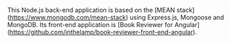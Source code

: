 This Node.js back-end application is based on the [MEAN stack] (https://www.mongodb.com/mean-stack) using Express.js, Mongoose and MongoDB.
Its front-end application is [Book Reviewer for Angular] (https://github.com/inthelamp/book-reviewer-front-end-angular).